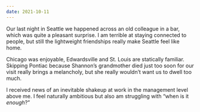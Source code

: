 ```yaml
---
date: 2021-10-11
---
```


Our last night in Seattle we happened across an old colleague in a bar, which was quite a pleasant surprise. I am terrible at staying connected to people, but still the lightweight friendships really make Seattle feel like home.

Chicago was enjoyable, Edwardsville and St. Louis are statically familiar. Skipping Pontiac because Shannon’s grandmother died just too soon for our visit really brings a melancholy, but she really wouldn’t want us to dwell too much.

I received news of an inevitable shakeup at work in the management level above me. I feel naturally ambitious but also am struggling with “when is it _enough_?”
